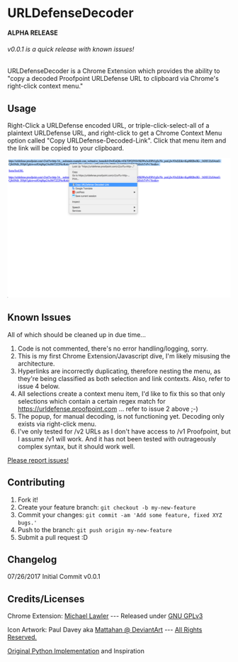 # URLDefenseDecoder

**ALPHA RELEASE**

###### v0.0.1 is a quick release with known issues!

URLDefenseDecoder is a Chrome Extension which provides the ability to "copy a decoded Proofpoint URLDefense URL to clipboard via Chrome's right-click context menu."

## Usage
Right-Click a URLDefense encoded URL, or triple-click-select-all of a plaintext URLDefense URL, and right-click to get a Chrome Context Menu option called "Copy URLDefense-Decoded-Link". Click that menu item and the link will be copied to your clipboard.

![Screenshot](assets/URLDefenseDecoder_screenshot01.png)

## Known Issues

All of which should be cleaned up in due time...
1. Code is not commented, there's no error handling/logging, sorry.
2. This is my first Chrome Extension/Javascript dive, I'm likely misusing the architecture.
3. Hyperlinks are incorrectly duplicating, therefore nesting the menu, as they're being classified as both selection and link contexts. Also, refer to issue 4 below.
4. All selections create a context menu item, I'd like to fix this so that only selections which contain a certain regex match for https://urldefense.proofpoint.com ... refer to issue 2 above ;-)
5. The popup, for manual decoding, is not functioning yet. Decoding only exists via right-click menu.
6. I've only tested for /v2 URLs as I don't have access to /v1 Proofpoint, but I assume /v1 will work. And it has not been tested with outrageously complex syntax, but it should work well.

[Please report issues!](https://github.com/TryTryAgain/URLDefenseDecoder/issues)

## Contributing

1. Fork it!
2. Create your feature branch: `git checkout -b my-new-feature`
3. Commit your changes: `git commit -am 'Add some feature, fixed XYZ bugs.'`
4. Push to the branch: `git push origin my-new-feature`
5. Submit a pull request :D

## Changelog

07/26/2017
Initial Commit v0.0.1

## Credits/Licenses

Chrome Extension: [Michael Lawler](https://github.com/TryTryAgain) --- Released under [GNU GPLv3](https://www.gnu.org/licenses/gpl-3.0.en.html)

Icon Artwork: Paul Davey aka [Mattahan @ DeviantArt](http://mattahan.deviantart.com/art/Buuf-37966044) --- [All Rights Reserved.](https://creativecommons.org/licenses/by-nc-sa/2.5/)

[Original Python Implementation](https://help.proofpoint.com/@api/deki/files/177/URLDefenseDecode.py?revision=1) and Inspiration

